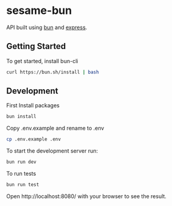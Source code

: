 # sesame-bun

API built using [bun](https://bun.sh) and [express](https://expressjs.com/).

## Getting Started

To get started, install bun-cli

```bash
curl https://bun.sh/install | bash
```

## Development

First Install packages

```bash
bun install
```

Copy .env.example and rename to .env

```bash
cp .env.example .env
```

To start the development server run:

```bash
bun run dev
```

To run tests

```bash
bun run test
```

Open http://localhost:8080/ with your browser to see the result.
